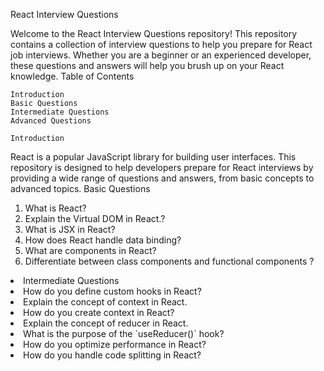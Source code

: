 React Interview Questions

Welcome to the React Interview Questions repository! This repository contains a collection of interview questions to help you prepare for React job interviews. Whether you are a beginner or an experienced developer, these questions and answers will help you brush up on your React knowledge.
Table of Contents

    Introduction
    Basic Questions
    Intermediate Questions
    Advanced Questions

    Introduction

React is a popular JavaScript library for building user interfaces. This repository is designed to help developers prepare for React interviews by providing a wide range of questions and answers, from basic concepts to advanced topics.
Basic Questions
<ol>
    <li>
What is React?</li>
    <li>
Explain the Virtual DOM in React.?</li>
    <li>
 What is JSX in React?</li>
    <li>
 How does React handle data binding?</li>
    <li>
 What are components in React?</li>
<li>
 Differentiate between class components and functional components ?</li>

</ol>
    

<li>
Intermediate Questions</li>
<li>
How do you define custom hooks in React?</li>
<li>
Explain the concept of context in React.</li>
<li>
How do you create context in React?</li>
<li>
Explain the concept of reducer in React.</li>
<li>
What is the purpose of the `useReducer()` hook?</li>
<li>
How do you optimize performance in React?</li>
<li>
How do you handle code splitting in React?</li>
</ol>
